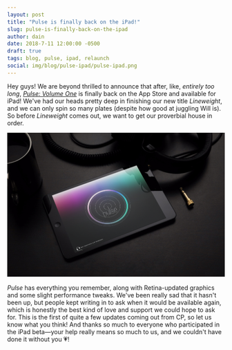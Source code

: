 ```yaml
---
layout: post
title: "Pulse is finally back on the iPad!"
slug: pulse-is-finally-back-on-the-ipad
author: dain
date: 2018-7-11 12:00:00 -0500
draft: true
tags: blog, pulse, ipad, relaunch
social: img/blog/pulse-ipad/pulse-ipad.png
---
```

Hey guys! We are beyond thrilled to announce that after, like, _entirely too long_, [_Pulse: Volume One_](https://apps.apple.com/us/app/pulse-volume-one/id432667443) is finally back on the App Store and available for iPad! We've had our heads pretty deep in finishing our new title _Lineweight_, and we can only spin so many plates (despite how good at juggling Will is). So before _Lineweight_ comes out, we want to get our proverbial house in order.

[![Pulse iPad](/img/blog/pulse-ipad/pulse-ipad.png)](https://apps.apple.com/us/app/pulse-volume-one/id432667443)

_Pulse_ has everything you remember, along with Retina-updated graphics and some slight performance tweaks. We've been really sad that it hasn't been up, but people kept writing in to ask when it would be available again, which is honestly the best kind of love and support we could hope to ask for. This is the first of quite a few updates coming out from CP, so let us know what you think! And thanks so much to everyone who participated in the iPad beta—your help really means so much to us, and we couldn't have done it without you 💗!
